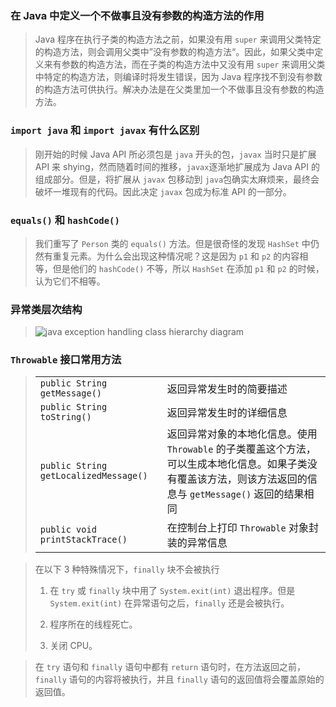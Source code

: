 ### 在 Java 中定义一个不做事且没有参数的构造方法的作用

> Java 程序在执行子类的构造方法之前，如果没有用 `super` 来调用父类特定的构造方法，则会调用父类中”没有参数的构造方法“。因此，如果父类中定义来有参数的构造方法，而在子类的构造方法中又没有用 `super` 来调用父类中特定的构造方法，则编译时将发生错误，因为 Java 程序找不到没有参数的构造方法可供执行。解决办法是在父类里加一个不做事且没有参数的构造方法。

### `import java` 和 `import javax` 有什么区别

> 刚开始的时候 Java API 所必须包是 `java` 开头的包，`javax` 当时只是扩展 API 来 shying，然而随着时间的推移，`javax`逐渐地扩展成为 Java API 的组成部分。但是，将扩展从 `javax` 包移动到 `java`包确实太麻烦来，最终会破坏一堆现有的代码。因此决定 `javax` 包成为标准 API 的一部分。

### `equals()` 和 `hashCode()`

> 我们重写了 `Person` 类的 `equals()` 方法。但是很奇怪的发现 `HashSet` 中仍然有重复元素。为什么会出现这种情况呢？这是因为 `p1` 和 `p2` 的内容相等，但是他们的 `hashCode()` 不等，所以 `HashSet` 在添加 `p1` 和 `p2` 的时候，认为它们不相等。

### 异常类层次结构

> ![java exception handling class hierarchy diagram](https://sp-ao.shortpixel.ai/client/to_avif,q_glossy,ret_img,w_763,h_458/https://simplesnippets.tech/wp-content/uploads/2018/05/java-exception-handling-class-hierarchy-diagram.jpg)

### `Throwable` 接口常用方法

> |                                       |                                                                                                                                                               |
> | ------------------------------------- | ------------------------------------------------------------------------------------------------------------------------------------------------------------- |
> | `public String getMessage()`          | 返回异常发生时的简要描述                                                                                                                                      |
> | `public String toString()`            | 返回异常发生时的详细信息                                                                                                                                      |
> | `public String getLocalizedMessage()` | 返回异常对象的本地化信息。使用 `Throwable` 的子类覆盖这个方法，可以生成本地化信息。如果子类没有覆盖该方法，则该方法返回的信息与 `getMessage()` 返回的结果相同 |
> | `public void printStackTrace()`       | 在控制台上打印 `Throwable` 对象封装的异常信息                                                                                                                 |

> 在以下 3 种特殊情况下，`finally` 块不会被执行
>
> 1. 在 `try` 或 `finally` 块中用了 `System.exit(int)` 退出程序。但是 `System.exit(int)` 在异常语句之后，`finally` 还是会被执行。
>
> 2. 程序所在的线程死亡。
>
> 3. 关闭 CPU。

> 在 `try` 语句和 `finally` 语句中都有 `return` 语句时，在方法返回之前， `finally` 语句的内容将被执行，并且 `finally` 语句的返回值将会覆盖原始的返回值。
